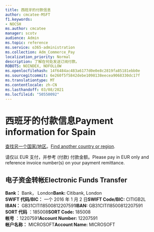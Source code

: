 ```yaml
---
title: 西班牙的付款信息
author: cmcatee-MSFT
f1.keywords:
- NOCSH
ms.author: cmcatee
manager: scotv
audience: Admin
ms.topic: reference
ms.service: o365-administration
ms.collection: Adm_Commerce_Pay
localization_priority: Normal
description: 了解在何处发送订阅付款。
ROBOTS: NOINDEX, NOFOLLOW
ms.openlocfilehash: 14f6484ac483a6177d0e0e8c2819fa85181ebb0e
ms.sourcegitcommit: 6e260f5f5842debe1098138eecea9068330dc17f
ms.translationtype: MT
ms.contentlocale: zh-CN
ms.lasthandoff: 03/08/2021
ms.locfileid: "50550092"
---
```

# <a name="payment-information-for-spain"></a><span data-ttu-id="2a03e-103">西班牙的付款信息</span><span class="sxs-lookup"><span data-stu-id="2a03e-103">Payment information for Spain</span></span>

<span data-ttu-id="2a03e-104">[查找另一个国家/地区](../billing-and-payments/pay-for-your-subscription.md)。</span><span class="sxs-lookup"><span data-stu-id="2a03e-104">[Find another country or region](../billing-and-payments/pay-for-your-subscription.md).</span></span>

<span data-ttu-id="2a03e-105">请仅以 EUR 支付，并参考 (付款) 付款金额。</span><span class="sxs-lookup"><span data-stu-id="2a03e-105">Please pay in EUR only and reference invoice number(s) on your payment remittance.</span></span>

## <a name="electronic-funds-transfer"></a><span data-ttu-id="2a03e-106">电子资金转帐</span><span class="sxs-lookup"><span data-stu-id="2a03e-106">Electronic Funds Transfer</span></span>

<span data-ttu-id="2a03e-107">**Bank：** Bank， London</span><span class="sxs-lookup"><span data-stu-id="2a03e-107">**Bank:** Citibank, London</span></span>  
<span data-ttu-id="2a03e-108">**SWIFT 代码/BIC：** 一个 2016 年 1 月 2 日</span><span class="sxs-lookup"><span data-stu-id="2a03e-108">**SWIFT Code/BIC:** CITIGB2L</span></span>  
<span data-ttu-id="2a03e-109">**IBAN：** GB31CITI18500812207591</span><span class="sxs-lookup"><span data-stu-id="2a03e-109">**IBAN:** GB31CITI18500812207591</span></span>  
<span data-ttu-id="2a03e-110">**SORT 代码** ：185008</span><span class="sxs-lookup"><span data-stu-id="2a03e-110">**SORT Code:** 185008</span></span>  
<span data-ttu-id="2a03e-111">**帐号** ：12207591</span><span class="sxs-lookup"><span data-stu-id="2a03e-111">**Account Number:** 12207591</span></span>  
<span data-ttu-id="2a03e-112">**帐户名称：** MICROSOFT</span><span class="sxs-lookup"><span data-stu-id="2a03e-112">**Account Name:** MICROSOFT</span></span>